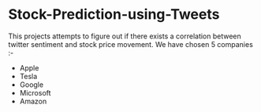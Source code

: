 # Stock-Prediction-using-Tweets

This projects attempts to figure out if there exists a correlation between twitter sentiment and stock price movement.
We have chosen 5 companies :-   
- Apple   
- Tesla   
- Google   
- Microsoft   
- Amazon
